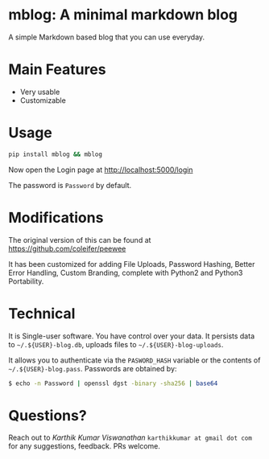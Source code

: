 mblog: A minimal markdown blog
==============================

A simple Markdown based blog that you can use everyday.

Main Features
=============

-   Very usable
-   Customizable

Usage
=====

```bash
pip install mblog && mblog
```

Now open the Login page at <http://localhost:5000/login>

The password is `Password` by default.

Modifications
=============

The original version of this can be found at
<https://github.com/coleifer/peewee>

It has been customized for adding File Uploads, Password Hashing, Better
Error Handling, Custom Branding, complete with Python2 and Python3
Portability.

Technical
=========

It is Single-user software. You have control over your data. It
persists data to `~/.${USER}-blog.db`, uploads files to
`~/.${USER}-blog-uploads`.

It allows you to authenticate via the `PASWORD_HASH` variable or the
contents of `~/.${USER}-blog.pass`. Passwords are obtained by:

```bash
$ echo -n Password | openssl dgst -binary -sha256 | base64
```

Questions?
==========

Reach out to *Karthik Kumar Viswanathan* `karthikkumar at gmail dot com`
for any suggestions, feedback. PRs welcome.
